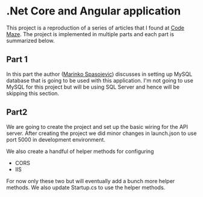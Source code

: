 # .Net Core and Angular application

This project is a reproduction of a series of articles that I found at [Code Maze](https://code-maze.com/net-core-web-development-part1/). The project is implemented in multiple parts and each part is summarized below.

## Part 1
In this part the author ([Marinko Spasojevic](https://code-maze.com/author/marinko/ "Posts by Marinko Spasojevic")) discusses in setting up MySQL database that is going to be used with this application. I'm not going to use MySQL for this project but will be using SQL Server and hence will be skipping this section.
## Part2
We are going to create the project and set up the basic wiring for the API server.  After creating the project we did minor changes in launch.json to use port 5000 in development environment. 

We also create a handful of helper methods for configuring

 - CORS
 - IIS

For now only these two but will eventually add a bunch more helper methods.
We also update Startup.cs to use the helper methods.

